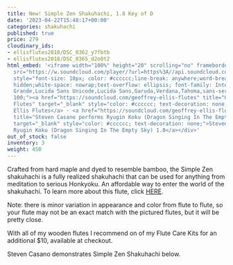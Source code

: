 ```yaml
---
title: New! Simple Zen Shakuhachi, 1.8 Key of D
date: '2023-04-22T15:48:17+00:00'
categories: shakuhachi
published: true
price: 279
cloudinary_ids:
- ellisflutes2018/DSC_0362_y7fbtb
- ellisflutes2018/DSC_0365_d2o0t2
html_embed: '<iframe width="100%" height="20" scrolling="no" frameborder="no" allow="autoplay"
  src="https://w.soundcloud.com/player/?url=https%3A//api.soundcloud.com/tracks/1467319822&color=%23ff5500&inverse=false&auto_play=false&show_user=true"></iframe><div
  style="font-size: 10px; color: #cccccc;line-break: anywhere;word-break: normal;overflow:
  hidden;white-space: nowrap;text-overflow: ellipsis; font-family: Interstate,Lucida
  Grande,Lucida Sans Unicode,Lucida Sans,Garuda,Verdana,Tahoma,sans-serif;font-weight:
  100;"><a href="https://soundcloud.com/geoffrey-ellis-flutes" title="Geoffrey Ellis
  Flutes" target="_blank" style="color: #cccccc; text-decoration: none;">Geoffrey
  Ellis Flutes</a> · <a href="https://soundcloud.com/geoffrey-ellis-flutes/ryugin-koku-dragon-singing-in-the-empty-sky-18"
  title="Steven Casano performs Ryugin Koku (Dragon Singing In The Empty Sky) 1.8"
  target="_blank" style="color: #cccccc; text-decoration: none;">Steven Casano performs
  Ryugin Koku (Dragon Singing In The Empty Sky) 1.8</a></div>'
out_of_stock: false
inventory: 3
weight: 450
---
```


Crafted from hard maple and dyed to resemble bamboo, the Simple Zen shakuhachi is a fully realized shakuhachi that can be used for anything from meditation to serious Honkyoku.  An affordable way to enter the world of the shakuhachi.  To learn more about this flute, click [HERE](https://www.ellisflutes.com/world-flutes/shakuhachi).

Note: there is minor variation in appearance and color from flute to flute, so your flute may not be an exact match with the pictured flutes, but it will be pretty close.

With all of my wooden flutes I recommend on of my Flute Care Kits for an additional $10, available at checkout.

Steven Casano demonstrates Simple Zen Shakuhachi below. 

